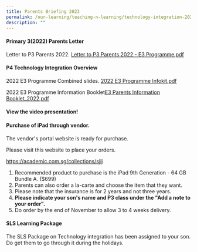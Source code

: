 ```yaml
---
title: Parents Briefing 2023
permalink: /our-learning/teaching-n-learning/technology-integration-2023/parents-briefing-2023/
description: ""
---
```

<h4><strong>Primary 3(2022) Parents Letter</strong></h4>
<p>Letter to P3 Parents 2022.&nbsp;<a href="/files/Letter%20to%20P3%20Parents%202022%20-%20E3%20Programme.pdf">Letter to P3 Parents 2022 - E3 Programme.pdf</a></p>
<h4><strong>P4 Technology Integration Overview</strong></h4>
<p>2022 E3 Programme Combined slides. <a href="/files/2022%20E3%20Programme%20Infokit.pdf">2022 E3 Programme Infokit.pdf</a></p>
<p>2022 E3 Programme Information Booklet<a href="/files/E3%20Parents%20Information%20Booklet_2022.pdf">E3 Parents Information Booklet_2022.pdf</a></p>
<h4><strong>View the video presentation!</strong></h4>
<h4><strong>Purchase of iPad through vendor.</strong></h4>
<p>The vendor's portal website is ready for purchase.</p>
<p>Please visit this website to place your orders.</p>
<p><a target="" href="https://academic.com.sg/collections/sjij">https://academic.com.sg/collections/sjij</a></p>
<ol>
<li>Recommended product to purchase is the iPad 9th Generation - 64 GB Bundle A. ($699)</li>
<li>Parents can also order a la-carte and choose the item that they want.</li>
<li>Please note that the insurance is for 2 years and not three years.</li>
<li><strong>Please indicate your son's name and P3 class under the "Add a note to your order".</strong></li>
<li>Do order by the end of November to allow 3 to 4 weeks delivery.</li>
</ol>
<h4><strong>SLS Learning Package</strong></h4>
<p>The SLS Package on Technology integration has been assigned to your son. Do get them to go through it during the holidays.</p>